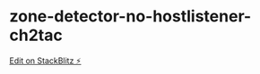 # zone-detector-no-hostlistener-ch2tac

[Edit on StackBlitz ⚡️](https://stackblitz.com/edit/zone-detector-no-hostlistener-ch2tac)